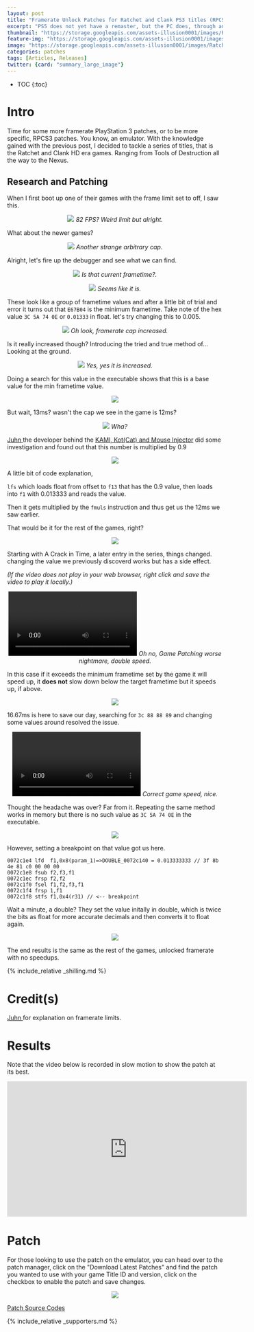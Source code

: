 ```yaml
---
layout: post
title: "Framerate Unlock Patches for Ratchet and Clank PS3 titles (RPCS3)"
excerpt: "PS5 does not yet have a remaster, but the PC does, through an emulator."
thumbnail: "https://storage.googleapis.com/assets-illusion0001/images/RatchetPS3-FPSUnlock/RC_Feature.png"
feature-img: "https://storage.googleapis.com/assets-illusion0001/images/RatchetPS3-FPSUnlock/RC_Feature.png"
image: "https://storage.googleapis.com/assets-illusion0001/images/RatchetPS3-FPSUnlock/RC_Feature.png"
categories: patches
tags: [Articles, Releases]
twitter: {card: "summary_large_image"}
---
```


* TOC
{:toc}

# Intro

Time for some more framerate PlayStation 3 patches, or to be more specific, RPCS3 patches. You know, an emulator. With the knowledge gained with the previous post, I decided to tackle a series of titles, that is the Ratchet and Clank HD era games. Ranging from Tools of Destruction all the way to the Nexus.

## Research and Patching

When I first boot up one of their games with the frame limit set to off, I saw this.

<p align="center">
<img src="https://storage.googleapis.com/assets-illusion0001/images/RatchetPS3-FPSUnlock/rpcs3_rc_sc0.png">
<em>82 FPS? Weird limit but alright.</em>
</p>

What about the newer games?

<p align="center">
<img src="https://storage.googleapis.com/assets-illusion0001/images/RatchetPS3-FPSUnlock/rpcs3_rc_sc4.png">
<em>Another strange arbitrary cap.</em>
</p>

Alright, let's fire up the debugger and see what we can find.

<p align="center">
<img src="https://storage.googleapis.com/assets-illusion0001/images/RatchetPS3-FPSUnlock/rpcs3_rc_dbgsc0.png">
<em>Is that current frametime?.</em>
</p>

<p align="center">
<img src="https://storage.googleapis.com/assets-illusion0001/images/RatchetPS3-FPSUnlock/rpcs3_rc_dbgsc2.png">
<em>Seems like it is.</em>
</p>

These look like a group of frametime values and after a little bit of trial and error it turns out that `E67B04` is the minimum frametime. Take note of the hex value `3C 5A 74 0E` or `0.01333` in float. let's try changing this to 0.005.

<p align="center">
<img src="https://storage.googleapis.com/assets-illusion0001/images/RatchetPS3-FPSUnlock/rpcs3_rc_sc1.png">
<em>Oh look, framerate cap increased.</em>
</p>

Is it really increased though? Introducing the tried and true method of... Looking at the ground<i class="twa twa-trade-mark"></i>.

<p align="center">
<img src="https://storage.googleapis.com/assets-illusion0001/images/RatchetPS3-FPSUnlock/rpcs3_rc_sc2.png">
<em>Yes, yes it is increased.</em>
</p>

Doing a search for this value in the executable shows that this is a base value for the min frametime value.

<p align="center">
<img src="https://storage.googleapis.com/assets-illusion0001/images/RatchetPS3-FPSUnlock/ghidra_rc_ft0.png">
</p>

But wait, 13ms? wasn't the cap we see in the game is 12ms?

<p align="center">
<img src="https://storage.googleapis.com/assets-illusion0001/images/RatchetPS3-FPSUnlock/rpcs3_rc_sc3.png">
<em>Wha? <i class="twa twa-thinking-face"></i></em>
</p>

[Juhn <i class="twa twa-cat-face"></i>](https://github.com/isJuhn/) the developer behind the [KAMI, Kot(Cat) and Mouse Injector](https://github.com/isJuhn/KAMI) did some investigation and found out that this number is multiplied by 0.9

<p align="center">
<img src="https://storage.googleapis.com/assets-illusion0001/images/RatchetPS3-FPSUnlock/rpcs3_rc_dbgsc3.png">
</p>

A little bit of code explanation,

`lfs` which loads float from offset to `f13` that has the 0.9 value, then loads into `f1` with 0.013333 and reads the value.

Then it gets multiplied by the `fmuls` instruction and thus get us the 12ms we saw earlier.

That would be it for the rest of the games, right?

<p align="center">
<img src="https://storage.googleapis.com/assets-illusion0001/images/RatchetPS3-FPSUnlock/rc_dev_value_meme.png">
</p>

Starting with A Crack in Time, a later entry in the series, things changed. changing the value we previously discoverd works but has a side effect.

*(If the video does not play in your web browser, right click and save the video to play it locally.)*

<div align="center" class="video-container">
<video controls >
  <source src="https://storage.googleapis.com/assets-illusion0001/images/RatchetPS3-FPSUnlock/rc_rpcs3_fps_before_demo.mp4" type="video/mp4">
</video>
<em>Oh no, Game Patching worse nightmare, double speed.</em>
</div>

In this case if it exceeds the minimum frametime set by the game it will speed up, it **does not** slow down below the target frametime but it speeds up, if above.

<p align="center">
<img src="https://storage.googleapis.com/assets-illusion0001/images/RatchetPS3-FPSUnlock/rpcs3_rc_dbgsc4.png">
</p>

16.67ms is here to save our day, searching for `3c 88 88 89` and changing some values around resolved the issue.

<div align="center" class="video-container">
<video controls >
  <source src="https://storage.googleapis.com/assets-illusion0001/images/RatchetPS3-FPSUnlock/rc_rpcs3_fps_after_demo.mp4" type="video/mp4">
</video>
<em>Correct game speed, nice.</em>
</div>

Thought the headache was over? Far from it. Repeating the same method works in memory but there is no such value as `3C 5A 74 0E` in the executable.

<p align="center">
<img src="https://storage.googleapis.com/assets-illusion0001/images/RatchetPS3-FPSUnlock/ghidra_rc_ft1.png">
</p>

However, setting a breakpoint on that value got us here.

```
0072c1e4 lfd  f1,0x8(param_1)=>DOUBLE_0072c140 = 0.013333333 // 3f 8b 4e 81 c0 00 00 00
0072c1e8 fsub f2,f3,f1
0072c1ec frsp f2,f2
0072c1f0 fsel f1,f2,f3,f1
0072c1f4 frsp 1,f1
0072c1f8 stfs f1,0x4(r31) // <-- breakpoint
```

Wait a minute, a double? They set the value initally in double, which is twice the bits as float for more accurate decimals and then converts it to float again.

<p align="center">
<img src="https://storage.googleapis.com/assets-illusion0001/images/memes/tenor/we-do-a-little-trolling.gif">
</p>

The end results is the same as the rest of the games, unlocked framerate with no speedups.

{% include_relative _shilling.md %}

# Credit(s)

[Juhn <i class="twa twa-cat-face"></i>](https://github.com/isJuhn/) for explanation on framerate limits.

# Results

Note that the video below is recorded in slow motion to show the patch at its best.

<div align="center" class="video-container">
<iframe width="560" height="315" src="https://www.youtube.com/embed/azrU00bZuIc" title="YouTube video player" frameborder="0" allow="accelerometer; autoplay; clipboard-write; encrypted-media; gyroscope; picture-in-picture" allowfullscreen></iframe>
</div>

# Patch

For those looking to use the patch on the emulator, you can head over to the patch manager, click on the "Download Latest Patches" and find the patch you wanted to use with your game Title ID and version, click on the checkbox to enable the patch and save changes.

<p align="center">
<img src="https://storage.googleapis.com/assets-illusion0001/images/RatchetPS3-FPSUnlock/rpcs3_patch_example.png">
</p>

<a href="https://wiki.rpcs3.net/index.php?title=Help:Game_Patches/Main#Ratchet_.26_Clank_Future:_A_Crack_in_Time" class="button" role="button"><i class='fas fa-download'></i> Patch Source Codes</a>

{% include_relative _supporters.md %}
